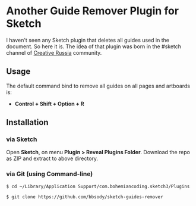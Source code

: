 Another Guide Remover Plugin for Sketch
=============

I haven't seen any Sketch plugin that deletes all guides used in the document. So here it is. The idea of that plugin was born in the #sketch channel of [Creative Russia](http://creativerussia.co) community.

## Usage
The default command bind to remove all guides on all pages and artboards is:
* **Control + Shift + Option + R**

## Installation

### via Sketch

Open **Sketch**, on menu **Plugin > Reveal Plugins Folder**.
Download the repo as ZIP and extract to above directory.

### via Git (using Command-line)

```
$ cd ~/Library/Application Support/com.bohemiancoding.sketch3/Plugins

$ git clone https://github.com/bbsody/sketch-guides-remover
```